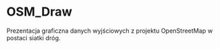 # OSM_Draw

Prezentacja graficzna danych wyjściowych z projektu OpenStreetMap w postaci siatki dróg.
